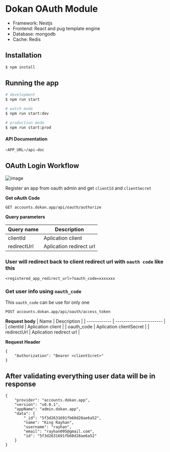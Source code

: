 # Dokan OAuth Module

- Framework: Nestjs
- Frontend: React and pug template engine
- Database: mongodb
- Cache:    Redis



## Installation

```bash
$ npm install
```

## Running the app

```bash
# development
$ npm run start

# watch mode
$ npm run start:dev

# production mode
$ npm run start:prod
```

#### API Documentation

```bash
<APP_URL>/api-doc
```

## OAuth Login Workflow
![image](https://user-images.githubusercontent.com/7611746/90690482-95d42680-e293-11ea-96c8-7c5fbecebad5.png)




Register an app from oauth admin and get `clientId` and `clientSecret`

**Get oAuth Code**

```
GET accounts.dokan.app/api/oauth/authorize
```

**Query parameters**

| Query name  | Description             |
| ----------- | ----------------------- |
| clientId    | Aplication client       |
| redirectUrl | Aplication redirect url |

### User will redirect back to client redirect url with `oauth code` like this

```
<registered_app_redirect_url>?oauth_code=xxxxxxx
```

### Get user info using `oauth_code`

This `oauth_code` can be use for only one

```
POST accounts.dokan.app/api/oauth/access_token
```

**Request body**
| Name | Description |
| ------------ | ----------------------- |
| clientId | Aplication client |
| oauth_code | Aplication clientSecret |
| redirectUrl | Aplication redirect url |

**Request Header**

```
{
    "Authorization": "Bearer <clientScret>"
}
```

## After validating everything user data will be in response

```
{
    "provider": "accounts.dokan.app",
    "version": "v0.0.1",
    "appName": "admin.dokan.app",
    "data": {
        "_id": "5f3d2631691fb60d28ae6a52",
        "name": "King Rayhan",
        "username": "rayhan",
        "email": "rayhan095@gmail.com",
        "id": "5f3d2631691fb60d28ae6a52"
    }
}
```
